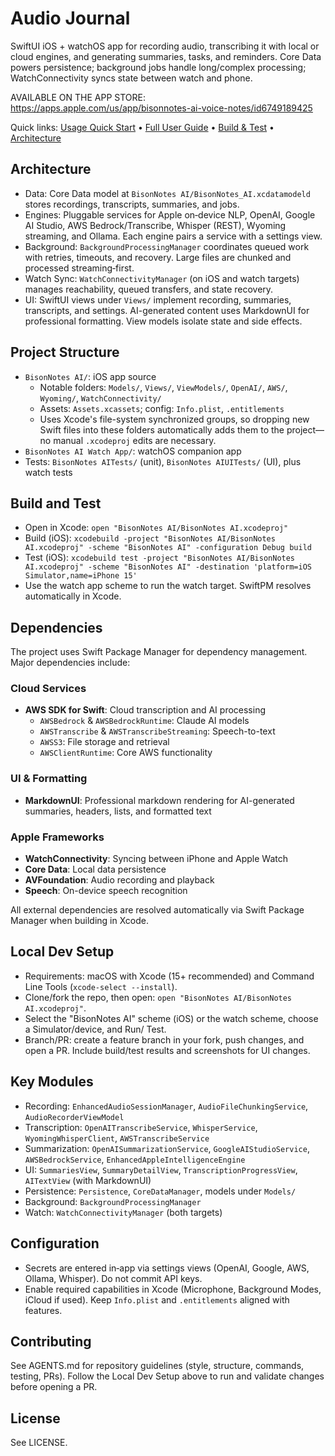 # Audio Journal

SwiftUI iOS + watchOS app for recording audio, transcribing it with local or cloud engines, and generating summaries, tasks, and reminders. Core Data powers persistence; background jobs handle long/complex processing; WatchConnectivity syncs state between watch and phone.

AVAILABLE ON THE APP STORE: https://apps.apple.com/us/app/bisonnotes-ai-voice-notes/id6749189425

Quick links: [Usage Quick Start](USAGE.md) • [Full User Guide](HOW_TO_USE.md) • [Build & Test](#build-and-test) • [Architecture](#architecture)

## Architecture
- Data: Core Data model at `BisonNotes AI/BisonNotes_AI.xcdatamodeld` stores recordings, transcripts, summaries, and jobs.
- Engines: Pluggable services for Apple on‑device NLP, OpenAI, Google AI Studio, AWS Bedrock/Transcribe, Whisper (REST), Wyoming streaming, and Ollama. Each engine pairs a service with a settings view.
- Background: `BackgroundProcessingManager` coordinates queued work with retries, timeouts, and recovery. Large files are chunked and processed streaming‑first.
- Watch Sync: `WatchConnectivityManager` (on iOS and watch targets) manages reachability, queued transfers, and state recovery.
- UI: SwiftUI views under `Views/` implement recording, summaries, transcripts, and settings. AI-generated content uses MarkdownUI for professional formatting. View models isolate state and side effects.

## Project Structure
- `BisonNotes AI/`: iOS app source
  - Notable folders: `Models/`, `Views/`, `ViewModels/`, `OpenAI/`, `AWS/`, `Wyoming/`, `WatchConnectivity/`
  - Assets: `Assets.xcassets`; config: `Info.plist`, `.entitlements`
  - Uses Xcode's file-system synchronized groups, so dropping new Swift files into these folders automatically adds them to the project—no manual `.xcodeproj` edits are necessary.
- `BisonNotes AI Watch App/`: watchOS companion app
- Tests: `BisonNotes AITests/` (unit), `BisonNotes AIUITests/` (UI), plus watch tests

## Build and Test
- Open in Xcode: `open "BisonNotes AI/BisonNotes AI.xcodeproj"`
- Build (iOS): `xcodebuild -project "BisonNotes AI/BisonNotes AI.xcodeproj" -scheme "BisonNotes AI" -configuration Debug build`
- Test (iOS): `xcodebuild test -project "BisonNotes AI/BisonNotes AI.xcodeproj" -scheme "BisonNotes AI" -destination 'platform=iOS Simulator,name=iPhone 15'`
- Use the watch app scheme to run the watch target. SwiftPM resolves automatically in Xcode.

## Dependencies

The project uses Swift Package Manager for dependency management. Major dependencies include:

### **Cloud Services**
- **AWS SDK for Swift**: Cloud transcription and AI processing
  - `AWSBedrock` & `AWSBedrockRuntime`: Claude AI models
  - `AWSTranscribe` & `AWSTranscribeStreaming`: Speech-to-text
  - `AWSS3`: File storage and retrieval
  - `AWSClientRuntime`: Core AWS functionality

### **UI & Formatting**
- **MarkdownUI**: Professional markdown rendering for AI-generated summaries, headers, lists, and formatted text

### **Apple Frameworks**
- **WatchConnectivity**: Syncing between iPhone and Apple Watch
- **Core Data**: Local data persistence
- **AVFoundation**: Audio recording and playback
- **Speech**: On-device speech recognition

All external dependencies are resolved automatically via Swift Package Manager when building in Xcode.

## Local Dev Setup
- Requirements: macOS with Xcode (15+ recommended) and Command Line Tools (`xcode-select --install`).
- Clone/fork the repo, then open: `open "BisonNotes AI/BisonNotes AI.xcodeproj"`.
- Select the "BisonNotes AI" scheme (iOS) or the watch scheme, choose a Simulator/device, and Run/ Test.
- Branch/PR: create a feature branch in your fork, push changes, and open a PR. Include build/test results and screenshots for UI changes.

## Key Modules
- Recording: `EnhancedAudioSessionManager`, `AudioFileChunkingService`, `AudioRecorderViewModel`
- Transcription: `OpenAITranscribeService`, `WhisperService`, `WyomingWhisperClient`, `AWSTranscribeService`
- Summarization: `OpenAISummarizationService`, `GoogleAIStudioService`, `AWSBedrockService`, `EnhancedAppleIntelligenceEngine`
- UI: `SummariesView`, `SummaryDetailView`, `TranscriptionProgressView`, `AITextView` (with MarkdownUI)
- Persistence: `Persistence`, `CoreDataManager`, models under `Models/`
- Background: `BackgroundProcessingManager`
- Watch: `WatchConnectivityManager` (both targets)

## Configuration
- Secrets are entered in‑app via settings views (OpenAI, Google, AWS, Ollama, Whisper). Do not commit API keys.
- Enable required capabilities in Xcode (Microphone, Background Modes, iCloud if used). Keep `Info.plist` and `.entitlements` aligned with features.

## Contributing
See AGENTS.md for repository guidelines (style, structure, commands, testing, PRs). Follow the Local Dev Setup above to run and validate changes before opening a PR.

## License
See LICENSE.
